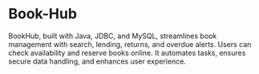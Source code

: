 # Book-Hub
BookHub, built with Java, JDBC, and MySQL, streamlines book management with search, lending, returns, and overdue alerts. Users can check availability and reserve books online. It automates tasks, ensures secure data handling, and enhances user experience.
